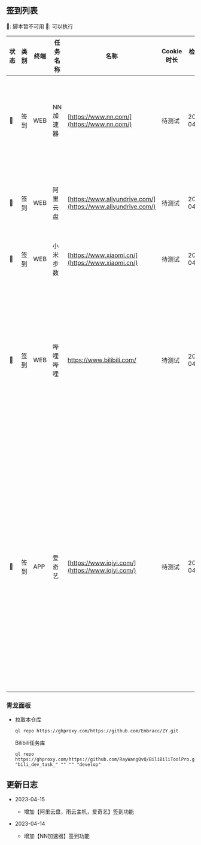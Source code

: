 ## 签到列表

🔴: 脚本暂不可用 🔵: 可以执行

| 状态 | 类别 | 终端 | 任务名称 | 名称 | Cookie 时长 | 检查日期  | 备注 |
| --- | --- | --- | --- | --- | --- | --- | --- |
| 🔵 | 签到 | WEB | NN加速器 | [https://www.nn.com/](https://www.nn.com/) | 待测试 | 2023-04-15 | 每日签到28积分，可以兑换2张插队卡 |
| 🔵 | 签到 | WEB | 阿里云盘 | [https://www.aliyundrive.com/](https://www.aliyundrive.com/) | 待测试 | 2023-04-15 | 每日签到，并使用签到获得的奖励 |
| 🔵 | 签到 | WEB | 小米步数 | [https://www.xiaomi.cn/](https://www.xiaomi.cn/) | 待测试 | 2023-04-15 | 每日步数 |
| 🔵 | 签到 | WEB | 哔哩哔哩 | https://www.bilibili.com/ | 待测试 | 2023-04-15 | 直播签到，漫画签到，每日经验任务，自动投币，银瓜子换硬币等功能 |
| 🔵 | 签到 | APP | 爱奇艺 | [https://www.iqiyi.com/](https://www.iqiyi.com/) | 待测试 | 2023-04-15 | 签3天奖1天，7天奖1天，14天奖1天，满签奖5天；日常任务4成长值；随机成长值；三次抽奖,带观影任务 |

### 青龙面板
- 拉取本仓库
  ```console
  ql repo https://ghproxy.com/https://github.com/Embracc/ZY.git
  ```
  Bilibili任务库
  ```console
  ql repo https://ghproxy.com/https://github.com/RayWangQvQ/BiliBiliToolPro.git "bili_dev_task_" "" "" "develop"
  ```

## 更新日志

- 2023-04-15
    * 增加【阿里云盘，雨云主机，爱奇艺】签到功能

- 2023-04-14
    * 增加【NN加速器】签到功能


